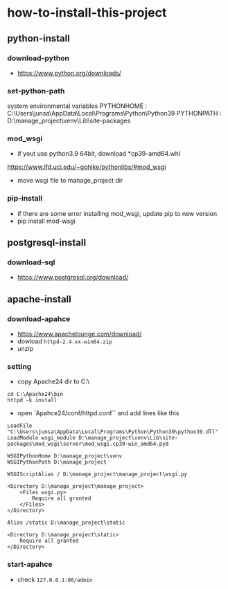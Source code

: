 # how-to-install-this-project

## python-install

### download-python

- https://www.python.org/downloads/

### set-python-path 

system environmental variables
PYTHONHOME : C:\Users\junsa\AppData\Local\Programs\Python\Python39
PYTHONPATH : D:\manage_project\venv\Lib\site-packages

### mod_wsgi

- if yout use python3.9 64bit, download *cp39-amd64.whl

https://www.lfd.uci.edu/~gohlke/pythonlibs/#mod_wsgi

- move wsgi file to manage_project dir

### pip-install

- if there are some error installing mod_wsgi, update pip to new version
- pip install mod-wsgi


## postgresql-install

### download-sql
- https://www.postgresql.org/download/


## apache-install

### download-apahce
- https://www.apachelounge.com/download/
- dowload `httpd-2.4.xx-win64.zip`
- unzip

### setting

- copy Apache24 dir to C:\

```termial
cd C:\Apache24\bin
httpd -k install
```

- open `Apahce24/conf/httpd.conf`` and add lines like this

```
LoadFile "C:\Users\junsa\AppData\Local\Programs\Python\Python39\python39.dll"
LoadModule wsgi_module D:\manage_project\venv\Lib\site-packages\mod_wsgi\server\mod_wsgi.cp39-win_amd64.pyd

WSGIPythonHome D:\manage_project\venv
WSGIPythonPath D:\manage_project

WSGIScriptAlias / D:\manage_project\manage_project\wsgi.py

<Directory D:\manage_project\manage_project>
    <Files wsgi.py>
        Require all granted
    </Files>
</Directory>

Alias /static D:\manage_project\static

<Directory D:\manage_project\static>
    Require all granted
</Directory>
```

### start-apahce

- check `127.0.0.1:80/admin`